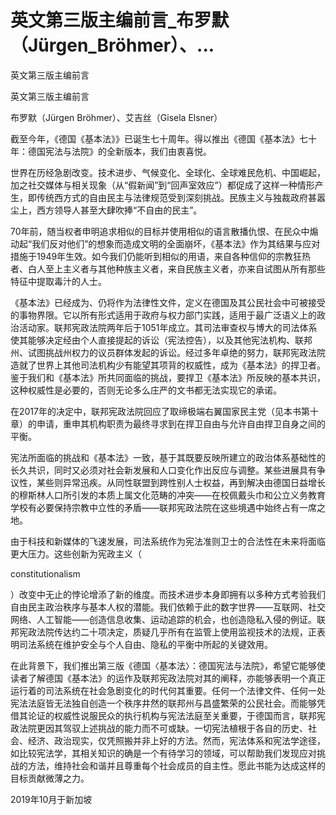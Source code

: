 # 英文第三版主编前言_布罗默（Jürgen_Bröhmer）、...

英文第三版主编前言

英文第三版主编前言

布罗默（Jürgen Bröhmer）、艾吉丝（Gisela Elsner）

截至今年，《德国《基本法》》已诞生七十周年。得以推出《德国《基本法》七十年：德国宪法与法院》的全新版本，我们由衷喜悦。

世界在历经急剧改变。技术进步、气候变化、全球化、全球难民危机、中国崛起，加之社交媒体与相关现象（从“假新闻”到“回声室效应”）都促成了这样一种情形产生，即传统西方式的自由民主与法律规范受到深刻挑战。民族主义与独裁政府甚嚣尘上，西方领导人甚至大肆吹捧“不自由的民主”。

70年前，随当权者申明追求相似的目标并使用相似的语言散播仇恨、在民众中煽动起“我们反对他们”的想象而造成文明的全面崩坏，《基本法》作为其结果与应对措施于1949年生效。如今我们仍能听到相似的用语，来自各种信仰的宗教狂热者、白人至上主义者与其他种族主义者，来自民族主义者，亦来自试图从所有那些特征中提取毒汁的人士。

《基本法》已经成为、仍将作为法律性文件，定义在德国及其公民社会中可被接受的事物界限。它以所有形式适用于政府与权力部门实践，适用于最广泛语义上的政治活动家。联邦宪政法院两年后于1051年成立。其司法审查权与博大的司法体系使其能够决定经由个人直接提起的诉讼（宪法控告），以及其他宪法机构、联邦州、试图挑战州权力的议员群体发起的诉讼。经过多年卓绝的努力，联邦宪政法院造就了世界上其他司法机构少有能望其项背的权威性，成为《基本法》的捍卫者。鉴于我们和《基本法》所共同面临的挑战，要捍卫《基本法》所反映的基本共识，这种权威性是必要的，否则无论多么庄严的文书都无法实现它的承诺。

在2017年的决定中，联邦宪政法院回应了取缔极端右翼国家民主党（见本书第十章）的申请，重申其机构职责为最终寻求到在捍卫自由与允许自由捍卫自身之间的平衡。

宪法所面临的挑战和《基本法》一致，基于其既要反映所建立的政治体系基础性的长久共识，同时又必须对社会新发展和人口变化作出反应与调整。某些进展具有争议性，某些则异常迅疾。从同性联盟到跨性别人士权益，再到解决由德国日益增长的穆斯林人口所引发的本质上属文化范畴的冲突——在校佩戴头巾和公立义务教育学校有必要保持宗教中立性的矛盾——联邦宪政法院在这些境遇中始终占有一席之地。

由于科技和新媒体的飞速发展，司法系统作为宪法准则卫士的合法性在未来将面临更大压力。这些创新为宪政主义（

constitutionalism

）改变中无止的悖论增添了新的维度。而技术进步本身即拥有以多种方式考验我们自由民主政治秩序与基本人权的潜能。我们依赖于此的数字世界——互联网、社交网络、人工智能——创造信息收集、运动追踪的机会，也创造隐私入侵的例证。联邦宪政法院传达约二十项决定，质疑几乎所有在监管上使用监视技术的法规，正表明司法系统在维护安全与个人自由、隐私的平衡中所起的关键效用。

在此背景下，我们推出第三版《德国〈基本法〉：德国宪法与法院》，希望它能够使读者了解德国《基本法》的运作及联邦宪政法院对其的阐释，亦能够表明一个真正运行着的司法系统在社会急剧变化的时代何其重要。任何一个法律文件、任何一处宪法法庭皆无法独自创造一个秩序井然的联邦州与昌盛繁荣的公民社会。而能够凭借其论证的权威性说服民众的执行机构与宪法法庭至关重要，于德国而言，联邦宪政法院更因其驾驭上述挑战的能力而不可或缺。一切宪法植根于各自的历史、社会、经济、政治现实，仅凭照搬并非上好的方法。然而，宪法体系和宪法学途径，如比较宪法学，其相关知识的确是一个有待学习的领域，可以帮助我们发现应对挑战的方法，维持社会和谐并且尊重每个社会成员的自主性。愿此书能为达成这样的目标贡献微薄之力。

2019年10月于新加坡